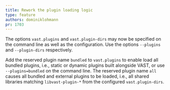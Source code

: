```yaml
---
title: Rework the plugin loading logic
type: feature
authors: dominiklohmann
pr: 1703
---
```


The options `vast.plugins` and `vast.plugin-dirs` may now be specified on the
command line as well as the configuration. Use the options `--plugins` and
`--plugin-dirs` respectively.

Add the reserved plugin name `bundled` to `vast.plugins` to enable load all
bundled plugins, i.e., static or dynamic plugins built alongside VAST, or use
`--plugins=bundled` on the command line. The reserved plugin name `all` causes
all bundled and external plugins to be loaded, i.e., all shared libraries
matching `libvast-plugin-*` from the configured `vast.plugin-dirs`.
